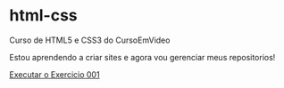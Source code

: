 # html-css
 Curso de HTML5 e CSS3 do CursoEmVideo

 Estou aprendendo a criar sites e agora vou gerenciar meus repositorios!

<a href="https://liviassaura.github.io/html-css/exerciciosex001index.html">Executar o Exercicio 001</a>